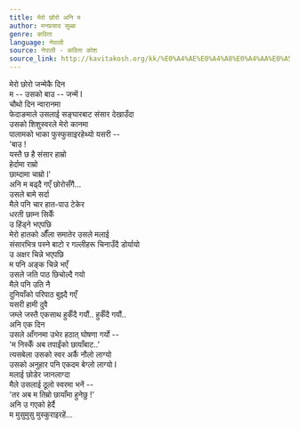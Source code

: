 ```yaml
---
title: मेरो छोरो अनि म
author: मनप्रसाद सुब्बा
genre: कविता
language: नेपाली
source: नेपाली - कविता कोश
source_link: http://kavitakosh.org/kk/%E0%A4%AE%E0%A4%A8%E0%A4%AA%E0%A5%8D%E0%A4%B0%E0%A4%B8%E0%A4%BE%E0%A4%A6_%E0%A4%B8%E0%A5%81%E0%A4%AC%E0%A5%8D%E0%A4%AC%E0%A4%BE
---
```


मेरो छोरो जन्मेकै दिन  
म -- उसको बाउ -- जन्में l  
चौथो दिन न्वारानमा  
फेदाङमाले उसलाई सङ्घारबाट संसार देखाउँदा  
उसको शिशुस्वरले मेरो कानमा  
पालामको भाका फुस्फुसाइरहेथ्यो यसरी --  
'बाउ !  
यस्तै छ है संसार हाम्रो  
हेर्दामा राम्रो  
छाम्दामा चाम्रो l'  
अनि म बढ्दै गएँ छोरोसँगै...  
उसले बामे सर्दा  
मैले पनि चार हात-पाउ टेकेर  
धरती छाम्न सिकेँ  
उ हिंड्ने भएपछि  
मेरो हातको औँला समातेर उसले मलाई  
संसारभित्र पस्ने बाटो र गल्लीहरू चिनाउँदै डोर्यायो  
उ अक्षर चिन्ने भएपछि  
म पनि अङ्क चिन्ने भएँ  
उसले जति पाठ छिचोल्दै गयो  
मैले पनि उति नै  
दुनियाँको परिपाठ बुझ्दै गएँ  
यसरी हामी दुवै  
जम्ले जस्तै एकसाथ हुर्कँदै गयौं.. हुर्कँदै गयौं..  
अनि एक दिन  
उसले आँगनमा उभेर हठात् घोषणा गर्यो --  
'म निस्केँ अब तपाईंको छायाँबाट..'  
त्यसबेला उसको स्वर अर्कै नौलो लाग्यो  
उसको अनुहार पनि एकदम बेग्लो लाग्यो l  
मलाई छोडेर जानलाग्दा  
मैले उसलाई ठूलो स्वरमा भनें --  
'तर अब म तिम्रो छायाँमा हुनेछु !'  
अनि उ गएको हेर्दै  
म मुसुमुसु मुस्कुराइरहें...
